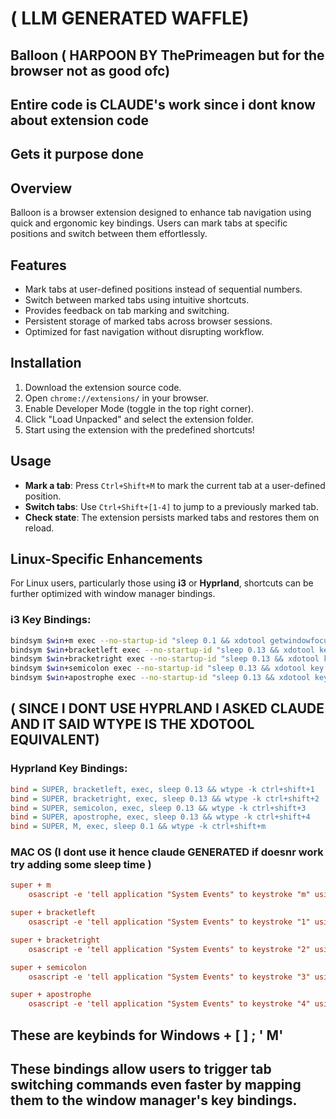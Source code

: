 # ( LLM GENERATED WAFFLE)
## Balloon ( HARPOON BY ThePrimeagen but for the browser not as good ofc)
## Entire code is CLAUDE's work since i dont know about extension code
## Gets it purpose done

## Overview
Balloon is a browser extension designed to enhance tab navigation using quick and ergonomic key bindings. Users can mark tabs at specific positions and switch between them effortlessly.

## Features
- Mark tabs at user-defined positions instead of sequential numbers.
- Switch between marked tabs using intuitive shortcuts.
- Provides feedback on tab marking and switching.
- Persistent storage of marked tabs across browser sessions.
- Optimized for fast navigation without disrupting workflow.

## Installation
1. Download the extension source code.
2. Open `chrome://extensions/` in your browser.
3. Enable Developer Mode (toggle in the top right corner).
4. Click "Load Unpacked" and select the extension folder.
5. Start using the extension with the predefined shortcuts!

## Usage
- **Mark a tab**: Press `Ctrl+Shift+M` to mark the current tab at a user-defined position.
- **Switch tabs**: Use `Ctrl+Shift+[1-4]` to jump to a previously marked tab.
- **Check state**: The extension persists marked tabs and restores them on reload.

## Linux-Specific Enhancements
For Linux users, particularly those using **i3** or **Hyprland**, shortcuts can be further optimized with window manager bindings.

### i3 Key Bindings:
```sh
bindsym $win+m exec --no-startup-id "sleep 0.1 && xdotool getwindowfocus windowactivate --sync key ctrl+shift+m"
bindsym $win+bracketleft exec --no-startup-id "sleep 0.13 && xdotool key ctrl+shift+1"
bindsym $win+bracketright exec --no-startup-id "sleep 0.13 && xdotool key ctrl+shift+2"
bindsym $win+semicolon exec --no-startup-id "sleep 0.13 && xdotool key ctrl+shift+3"
bindsym $win+apostrophe exec --no-startup-id "sleep 0.13 && xdotool key ctrl+shift+4"
```
## ( SINCE I DONT USE HYPRLAND I ASKED CLAUDE AND IT SAID WTYPE IS THE XDOTOOL EQUIVALENT)
### Hyprland Key Bindings:
```ini
bind = SUPER, bracketleft, exec, sleep 0.13 && wtype -k ctrl+shift+1
bind = SUPER, bracketright, exec, sleep 0.13 && wtype -k ctrl+shift+2
bind = SUPER, semicolon, exec, sleep 0.13 && wtype -k ctrl+shift+3
bind = SUPER, apostrophe, exec, sleep 0.13 && wtype -k ctrl+shift+4
bind = SUPER, M, exec, sleep 0.1 && wtype -k ctrl+shift+m
```

### MAC OS (I dont use it hence claude GENERATED if doesnr work try adding some sleep time )
```ini
super + m
    osascript -e 'tell application "System Events" to keystroke "m" using {control down, shift down}'

super + bracketleft
    osascript -e 'tell application "System Events" to keystroke "1" using {control down, shift down}'

super + bracketright
    osascript -e 'tell application "System Events" to keystroke "2" using {control down, shift down}'

super + semicolon
    osascript -e 'tell application "System Events" to keystroke "3" using {control down, shift down}'

super + apostrophe
    osascript -e 'tell application "System Events" to keystroke "4" using {control down, shift down}'

```

## These are keybinds for Windows +     [       ]         ;          '       M'

## These bindings allow users to trigger tab switching commands even faster by mapping them to the window manager's key bindings.

